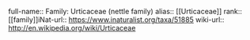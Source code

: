 

full-name:: Family: Urticaceae (nettle family)
alias:: [[Urticaceae]]
rank:: [[family]]iNat-url:: https://www.inaturalist.org/taxa/51885
wiki-url:: http://en.wikipedia.org/wiki/Urticaceae